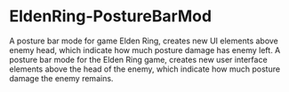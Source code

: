 # EldenRing-PostureBarMod
A posture bar mode for game Elden Ring, creates new UI elements above enemy head, which indicate how much posture damage has enemy left. A posture bar mode for the Elden Ring game, creates new user interface elements above the head of the enemy, which indicate how much posture damage the enemy remains.
